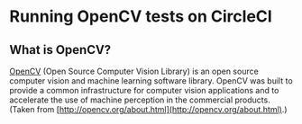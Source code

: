 # Running OpenCV tests on CircleCI

## What is OpenCV?

[OpenCV](http://opencv.org) (Open Source Computer Vision Library) is an open source computer vision and machine learning software library. OpenCV was built to provide a common infrastructure for computer vision applications and to accelerate the use of machine perception in the commercial products. (Taken from [http://opencv.org/about.html](http://opencv.org/about.html).)




